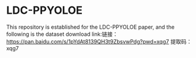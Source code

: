# LDC-PPYOLOE
This repository is established for the LDC-PPYOLOE paper, and the following is the dataset download link:链接：https://pan.baidu.com/s/1pYdAt8139QH3t9ZbsvwPdg?pwd=xqg7 提取码：xqg7 
